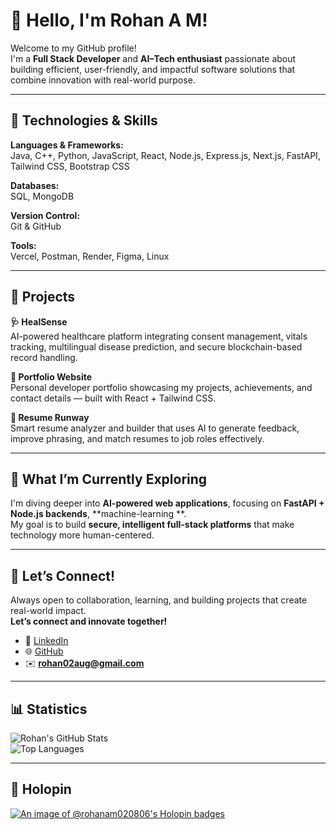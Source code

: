 # 👋 Hello, I'm Rohan A M!

Welcome to my GitHub profile!  
I'm a **Full Stack Developer** and **AI–Tech enthusiast** passionate about building efficient, user-friendly, and impactful software solutions that combine innovation with real-world purpose.

---

## 🔧 Technologies & Skills

**Languages & Frameworks:**  
Java, C++, Python, JavaScript, React, Node.js, Express.js, Next.js, FastAPI, Tailwind CSS, Bootstrap CSS  

**Databases:**  
SQL, MongoDB  

**Version Control:**  
Git & GitHub  

**Tools:**  
Vercel, Postman, Render, Figma, Linux  

---

## 🚀 Projects

**🩺 HealSense**  
AI-powered healthcare platform integrating consent management, vitals tracking, multilingual disease prediction, and secure blockchain-based record handling.

**💼 Portfolio Website**  
Personal developer portfolio showcasing my projects, achievements, and contact details — built with React + Tailwind CSS.

**📄 Resume Runway**  
Smart resume analyzer and builder that uses AI to generate feedback, improve phrasing, and match resumes to job roles effectively.


---

## 🎯 What I’m Currently Exploring

I'm diving deeper into **AI-powered web applications**, focusing on **FastAPI + Node.js backends**, **machine-learning **.  
My goal is to build **secure, intelligent full-stack platforms** that make technology more human-centered.


---

## 🌱 Let’s Connect!

Always open to collaboration, learning, and building projects that create real-world impact.  
**Let’s connect and innovate together!**

- 💼 [LinkedIn](https://www.linkedin.com/in/rohan-a-m-0382a2324/)  
- 🌐 [GitHub](https://github.com/RohanAM020806)  
- ✉️ **rohan02aug@gmail.com**

---

## 📊 Statistics

![Rohan's GitHub Stats](https://github-readme-stats.vercel.app/api?username=RohanAM020806&show_icons=true&theme=tokyonight)  
![Top Languages](https://github-readme-stats.vercel.app/api/top-langs/?username=RohanAM020806&layout=compact&theme=tokyonight)

---

## 🎉 Holopin

[![An image of @rohanam020806's Holopin badges](https://holopin.me/rohanam020806)](https://holopin.io/@rohanam020806)
